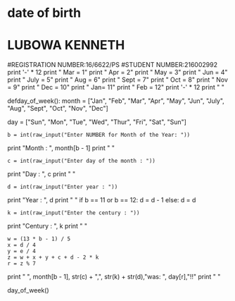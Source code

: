 # date of birth
 # LUBOWA KENNETH
#REGISTRATION NUMBER:16/6622/PS
#STUDENT NUMBER:216002992
print '-' * 12
print "  Mar = 1" 
print "  Apr = 2" 
print "  May = 3"
print "  Jun = 4"
print "  July = 5"
print "  Aug = 6" 
print "  Sept = 7" 
print "  Oct = 8" 
print "  Nov = 9"
print "  Dec = 10" 
print "  Jan= 11" 
print "  Feb = 12"
print '-' * 12
print " "

defday_of_week():
    month = ["Jan", "Feb", "Mar", "Apr", "May", "Jun", "July", "Aug", "Sept",
	     "Oct", "Nov", "Dec"]

day = ["Sun", "Mon", "Tue", "Wed", "Thur", "Fri", "Sat", "Sun"]

    b = int(raw_input("Enter NUMBER for Month of the Year: "))
print "Month : ", month[b - 1] 
print " "

    c = int(raw_input("Enter day of the month : "))
print "Day : ", c
print " "

    d = int(raw_input("Enter year : "))
print "Year : ", d
print " "
if b == 11 or b == 12:
        d = d - 1 
else: 
        d = d       

    k = int(raw_input("Enter the century : "))
print "Century : ", k 
print " "

    w = (13 * b - 1) / 5 
    x = d / 4 
    y = e / 4 
    z = w + x + y + c + d - 2 * k 
    r = z % 7

print "  ", month[b - 1], str(c) + ",", str(k) + str(d),"was: ", day[r],"!!"
print " "

day_of_week()
